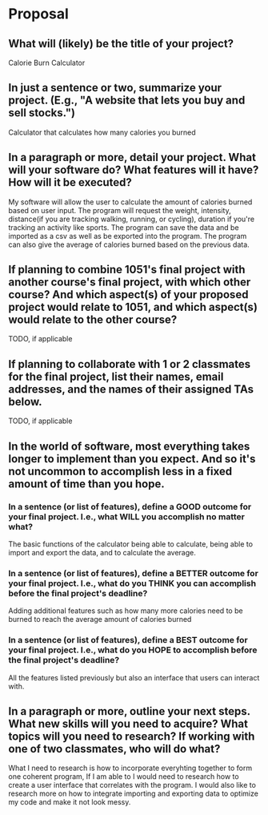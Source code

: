 # Proposal

## What will (likely) be the title of your project?

Calorie Burn Calculator 

## In just a sentence or two, summarize your project. (E.g., "A website that lets you buy and sell stocks.")

Calculator that calculates how many calories you burned 

## In a paragraph or more, detail your project. What will your software do? What features will it have? How will it be executed?

My software will allow the user to calculate the amount of calories burned based on user input. The program will request the weight, intensity, distance(if you are tracking walking, running, or cycling), duration if you're tracking an activity like sports. The program can save the data and be imported as a csv as well as be exported into the program. The program can also give the average of calories burned based on the previous data. 

## If planning to combine 1051's final project with another course's final project, with which other course? And which aspect(s) of your proposed project would relate to 1051, and which aspect(s) would relate to the other course?

TODO, if applicable

## If planning to collaborate with 1 or 2 classmates for the final project, list their names, email addresses, and the names of their assigned TAs below.

TODO, if applicable

## In the world of software, most everything takes longer to implement than you expect. And so it's not uncommon to accomplish less in a fixed amount of time than you hope.

### In a sentence (or list of features), define a GOOD outcome for your final project. I.e., what WILL you accomplish no matter what?

The basic functions of the calculator being able to calculate, being able to import and export the data, and to calculate the average. 

### In a sentence (or list of features), define a BETTER outcome for your final project. I.e., what do you THINK you can accomplish before the final project's deadline?

Adding additional features such as how many more calories need to be burned to reach the average amount of calories burned 

### In a sentence (or list of features), define a BEST outcome for your final project. I.e., what do you HOPE to accomplish before the final project's deadline?

All the features listed previously but also an interface that users can interact with.

## In a paragraph or more, outline your next steps. What new skills will you need to acquire? What topics will you need to research? If working with one of two classmates, who will do what?

What I need to research is how to incorporate everyhting together to form one coherent program, If I am able to I would need to research how to create a user interface that correlates with the program. I would also like to research more on how to integrate importing and exporting data to optimize my code and make it not look messy. 
